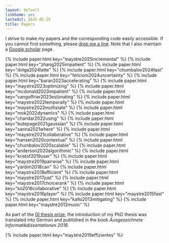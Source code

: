 ```yaml
---
layout: default
linkhome: yes
lastedit: 2025-05-25
title: Papers
---
```


I strive to make my papers and the corresponding code easily accessible. If you
cannot find something, please [drop me a line][1]. Note that I also maintain a
[Google scholar][2] page.

{% include paper.html key="maystre2025incremental" %}
{% include paper.html key="zhang2025impatient" %}
{% include paper.html key="dolga2024latte" %}
{% include paper.html key="chumbalov2024fast" %}
{% include paper.html key="felicioni2024uncertainty" %}
{% include paper.html key="baran2023accelerating" %}
{% include paper.html key="maystre2023optimizing" %}
{% include paper.html key="mcdonald2023impatient" %}
{% include paper.html key="vangoffrier2023estimating" %}
{% include paper.html key="maystre2022temporally" %}
{% include paper.html key="maystre2022multistate" %}
{% include paper.html key="mok2022dynamics" %}
{% include paper.html key="chandar2022using" %}
{% include paper.html key="butepage2021gaussian" %}
{% include paper.html key="sanna2021where" %}
{% include paper.html key="maystre2021collaborative" %}
{% include paper.html key="hansen2020contextual" %}
{% include paper.html key="chumbalov2020scalable" %}
{% include paper.html key="anderson2020algorithmic" %}
{% include paper.html key="kristof2019user" %}
{% include paper.html key="maystre2019pairwise" %}
{% include paper.html key="yardim2018can" %}
{% include paper.html key="maystre2018efficient" %}
{% include paper.html key="maystre2017just" %}
{% include paper.html key="maystre2017choicerank" %}
{% include paper.html key="ko2016collaborative" %}
{% include paper.html key="maystre2016player" %}
{% include paper.html key="maystre2015fast" %}
{% include paper.html key="kafsi2013mitigating" %}
{% include paper.html key="maystre2012music" %}

As part of the [GI thesis prize][3], the introduction of my PhD thesis was
translated into German and published in the book _Ausgezeichnete
Informatikdissertationen 2018_.

{% include paper.html key="maystre2019effizientes" %}

[1]: mailto:lucas@maystre.ch
[2]: https://scholar.google.ch/citations?user=tZ5vogwAAAAJ
[3]: https://gi.de/dissertationspreis
